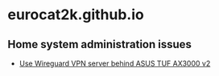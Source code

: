 # eurocat2k.github.io

## Home system administration issues
 - [Use Wireguard VPN server behind ASUS TUF AX3000 v2](docs/vpn/readme.md)
